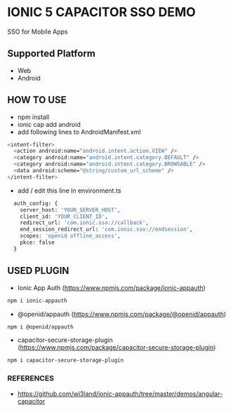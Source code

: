 # IONIC 5 CAPACITOR SSO DEMO

SSO for Mobile Apps

## Supported Platform

- Web
- Android

## HOW TO USE

- npm install
- ionic cap add android
- add following lines to AndroidManifest.xml

```bash
<intent-filter>
  <action android:name="android.intent.action.VIEW" />
  <category android:name="android.intent.category.DEFAULT" />
  <category android:name="android.intent.category.BROWSABLE" />
  <data android:scheme="@string/custom_url_scheme" />
</intent-filter>
```

- add / edit this line in environment.ts

```bash
  auth_config: {
    server_host: 'YOUR_SERVER_HOST',
    client_id: 'YOUR_CLIENT_ID',
    redirect_url: 'com.ionic.sso://callback',
    end_session_redirect_url: 'com.ionic.sso://endsession',
    scopes: 'openid offline_access',
    pkce: false
  }
```

## USED PLUGIN

- Ionic App Auth (https://www.npmjs.com/package/ionic-appauth)

```bash
npm i ionic-appauth
```

- @openid/appauth (https://www.npmjs.com/package/@openid/appauth)

```bash
npm i @openid/appauth
```

- capacitor-secure-storage-plugin (https://www.npmjs.com/package/capacitor-secure-storage-plugin)

```bash
npm i capacitor-secure-storage-plugin
```

### REFERENCES

- https://github.com/wi3land/ionic-appauth/tree/master/demos/angular-capacitor
